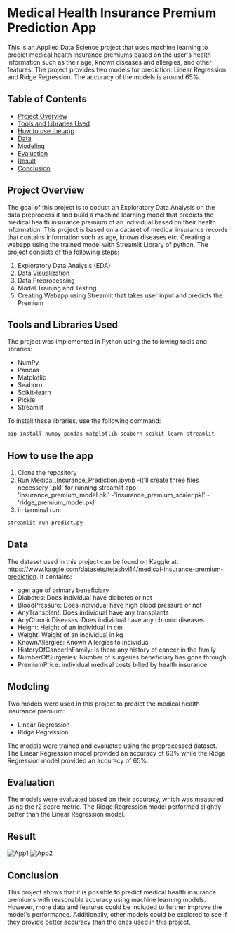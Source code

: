 # Medical Health Insurance Premium Prediction App

This is an Applied Data Science project that uses machine learning to predict medical health insurance premiums based on the user's health information such as their age, known diseases and allergies, and other features. The project provides two models for prediction: Linear Regression and Ridge Regression. The accuracy of the models is around 65%.

## Table of Contents
* [Project Overview](#project-overview)
* [Tools and Libraries Used](tools-and-libraries-used)
* [How to use the app](#how-to-use-the-app)
* [Data](#data)
* [Modeling](#modeling)
* [Evaluation](#evaluation)
* [Result](#result)
* [Conclusion](#conclusion)

## Project Overview
The goal of this project is to coduct an Exploratory Data Analysis on the data preprocess it and build a machine learning model that predicts the medical health insurance premium of an individual based on their health information. This project is based on a dataset of medical insurance records that contains information such as age, known diseases etc. Creating a webapp using the trained model with Streamlit Library of python.
The project consists of the following steps:

1. Exploratory Data Analysis (EDA)
2. Data Visualization
3. Data Preprocessing
4. Model Training and Testing
5. Creating Webapp using Streamlit that takes user input and predicts the Premium

## Tools and Libraries Used
The project was implemented in Python using the following tools and libraries:

* NumPy
* Pandas
* Matplotlib
* Seaborn
* Scikit-learn
* Pickle
* Streamlit

To install these libraries, use the following command:
```bash
pip install numpy pandas matplotlib seaborn scikit-learn streamlit
```

## How to use the app
1. Clone the repository
2. Run Medical_Insurance_Prediction.ipynb
   -It'll create three files necessery '.pkl' for running streamlit app
   -'insurance_premium_model.pkl'
   -'insurance_premium_scaler.pkl'
   -'ridge_premium_model.pkl'
3. in terminal run: 
```bash
streamlit run predict.py
```

## Data
The dataset used in this project can be found on Kaggle at: https://www.kaggle.com/datasets/tejashvi14/medical-insurance-premium-prediction. It contains:
* age: age of primary beneficiary 
* Diabetes: Does individual have diabetes or not
* BloodPressure: Does individual have high blood pressure or not 
* AnyTransplant: Does individual have any transplants
* AnyChronicDiseases: Does individual have any chronic diseases
* Height: Height of an individual in cm
* Weight: Weight of an individual in kg
* KnownAllergies: Known Allergies to individual
* HistoryOfCancerInFamily: Is there any history of cancer in the family
* NumberOfSurgeries: Number of surgeries beneficiary has gone through
* PremiumPrice: individual medical costs billed by health insurance

## Modeling
Two models were used in this project to predict the medical health insurance premium:
* Linear Regression
* Ridge Regression

The models were trained and evaluated using the preprocessed dataset. The Linear Regression model provided an accuracy of 63% while the Ridge Regression model provided an accuracy of 65%.

## Evaluation
The models were evaluated based on their accuracy, which was measured using the r2 score metric. The Ridge Regression model performed slightly better than the Linear Regression model.

## Result
![App1](https://user-images.githubusercontent.com/88809987/232298496-d44de009-d228-4e58-ab34-a0fc8f18e339.png)
![App2](https://user-images.githubusercontent.com/88809987/232298549-d4f00cda-d0d7-4e6e-b4b9-078f04d3944b.png)

## Conclusion
This project shows that it is possible to predict medical health insurance premiums with reasonable accuracy using machine learning models. However, more data and features could be included to further improve the model's performance. Additionally, other models could be explored to see if they provide better accuracy than the ones used in this project.
